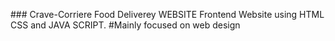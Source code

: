﻿﻿### Crave-Corriere
 Food Deliverey WEBSITE
 Frontend Website using HTML CSS and JAVA SCRIPT.
  #Mainly focused on web design
